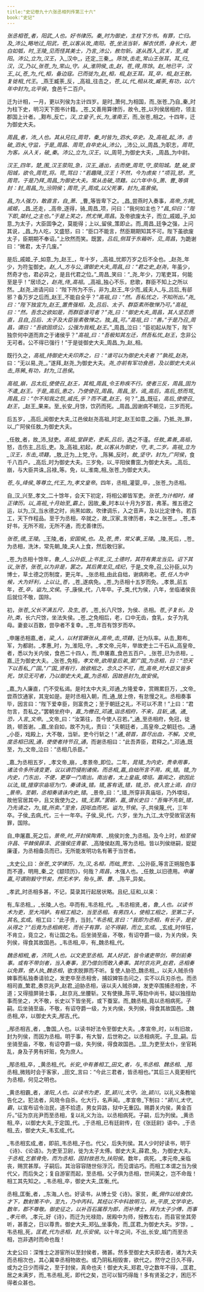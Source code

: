 ```yaml
---
title:"史记卷九十六张丞相列传第三十六"
book:"史记"
---
```

_张丞相苍_者，_阳武_人也。好书律历。_秦_时为御史，主柱下方书。有罪，亡归。及_沛公_略地过_阳武_，_苍_以客从攻_南阳_。_苍_坐法当斩，解衣伏质，身长大，肥白如瓠，时_王陵_见而怪其美士，乃言_沛公_，赦勿斩。遂从西入_武关_，至_咸阳_。_沛公_立为_汉王_，入_汉中_，还定_三秦_。_陈馀_击走_常山王张耳_，_耳_归_汉_，_汉_乃以_张苍_为_常山_守。从_淮阴侯_击_赵_，_苍_得_陈馀_。_赵_地已平，_汉王_以_苍_为_代_相，备边寇。已而徙为_赵_相，相_赵王耳_。_耳_卒，相_赵王敖_。复徙相_代王_。_燕王臧荼_反，_高祖_往击之，_苍_以_代_相从攻_臧荼_有功，以六年中封为_北平侯_，食邑千二百户。

迁为计相，一月，更以列侯为主计四岁。是时_萧何_为相国，而_张苍_乃自_秦_时为柱下史，明习天下图书计籍。_苍_又善用算律历，故令_苍_以列侯居相府，领主郡国上计者。_黥布_反亡，_汉_立皇子_长_为_淮南王_，而_张苍_相之。十四年，迁为御史大夫。

_周昌_者，_沛_人也。其从兄曰_周苛_，_秦_时皆为_泗水_卒史。及_高祖_起_沛_，击破_泗水_守监，于是_周昌_、_周苛_自卒史从_沛公_，_沛公_以_周昌_为职志，_周苛_为客。从入关，破_秦_。_沛公_立为_汉王_，以_周苛_为御史大夫，_周昌_为中尉。

_汉王_四年，_楚_围_汉王荥阳_急，_汉王_遁出，去而使_周苛_守_荥阳城_。_楚_破_荥阳城_，欲令_周苛_将。_苛_骂曰：“若趣降_汉王_！不然，今为虏矣！”_项羽_怒，烹_周苛_。于是乃拜_周昌_为御史大夫。常从击破_项籍_。以六年中与_萧_、_曹_等俱封：封_周昌_为_汾阴侯_；_周苛_子_周成_以父死事，封为_高景侯_。

_昌_为人强力，敢直言，自_萧_、_曹_等皆卑下之。_昌_尝燕时入奏事，_高帝_方拥_戚姬_，_昌_还走，_高帝_逐得，骑_周昌_项，问曰：“我何如主也？”_昌_仰曰：“陛下即_桀纣_之主也。”于是上笑之，然尤惮_周昌_。及帝欲废太子，而立_戚姬_子_如意_为太子，大臣固争之，莫能得；上以_留侯_策即止。而_周昌_廷争之强，上问其说，_昌_为人吃，又盛怒，曰：“臣口不能言，然臣期期知其不可。陛下虽欲废太子，臣期期不奉诏。”上欣然而笑。既罢，_吕后_侧耳于东箱听，见_周昌_，为跪谢曰：“微君，太子几废。”

是后_戚姬_子_如意_为_赵王_，年十岁，_高祖_忧即万岁之后不全也。_赵尧_年少，为符玺御史。_赵_人_方与公_谓御史大夫_周昌_曰：“君之史_赵尧_，年虽少，然奇才也，君必异之，是且代君之位。”_周昌_笑曰：“_尧_年少，刀笔吏耳，何能至是乎！”居顷之，_赵尧_侍_高祖_。_高祖_独心不乐，悲歌，群臣不知上之所以然。_赵尧_进请问曰：“陛下所为不乐，非为_赵王_年少而_戚夫人_与_吕后_有郤邪？备万岁之后而_赵王_不能自全乎？”_高祖_曰：“然。吾私忧之，不知所出。”_尧_曰：“陛下独宜为_赵王_置贵强相，及_吕后_、太子、群臣素所敬惮乃可。”_高祖_曰：“然。吾念之欲如是，而群臣谁可者？”_尧_曰：“御史大夫_周昌_，其人坚忍质直，且自_吕后_、太子及大臣皆素敬惮之。独_昌_可。”_高祖_曰：“善。”于是乃召_周昌_，谓曰：“吾欲固烦公，公强为我相_赵王_。”_周昌_泣曰：“臣初起从陛下，陛下独奈何中道而弃之于诸侯乎？”_高祖_曰：“吾极知其左迁，然吾私忧_赵王_，念非公无可者。公不得已强行！”于是徙御史大夫_周昌_为_赵_相。

既行久之，_高祖_持御史大夫印弄之，曰：“谁可以为御史大夫者？”孰视_赵尧_，曰：“无以易_尧_。”遂拜_赵尧_为御史大夫。_尧_亦前有军功食邑，及以御史大夫从击_陈豨_有功，封为_江邑侯_。

_高祖_崩，_吕太后_使使召_赵王_，其相_周昌_令王称疾不行。使者三反，_周昌_固为不遣_赵王_。于是_高后_患之，乃使使召_周昌_。_周昌_至，谒_高后_，_高后_怒而骂_周昌_曰：“尔不知我之怨_戚氏_乎？而不遣_赵王_，何？”_昌_既征，_高后_使使召_赵王_，_赵王_果来。至_长安_月馀，饮药而死。_周昌_因谢病不朝见，三岁而死。

后五岁，_高后_闻御史大夫_江邑侯赵尧高祖_时定_赵王如意_之画，乃抵_尧_罪，以_广阿侯任敖_为御史大夫。

_任敖_者，故_沛_狱吏。_高祖_堂辟吏，吏系_吕后_，遇之不谨。_任敖_素善_高祖_，怒，击伤主_吕后_吏。及_高祖_初起，_敖_以客从为御史，守_丰_二岁。_高祖_立为_汉王_，东击_项籍_，_敖_迁为_上党_守。_陈豨_反时，_敖_坚守，封为_广阿侯_，食千八百户。_高后_时为御史大夫。三岁免，以_平阳侯曹窋_为御史大夫。_高后_崩，与大臣共诛_吕禄_等。免，以_淮南_相_张苍_为御史大夫。

_苍_与_绛侯_等尊立_代王_为_孝文皇帝_。四年，丞相_灌婴_卒，_张苍_为丞相。

自_汉_兴至_孝文_二十馀年，会天下初定，将相公卿皆军吏。_张苍_为计相时，绪正律历。以_高祖_十月始至_霸上_，因故_秦_时本以十月为岁首，弗革。推五德之运，以为_汉_当水德之时，尚黑如故。吹律调乐，入之音声，及以比定律令。若百工，天下作程品。至于为丞相，卒就之，故_汉家_言律历者，本之_张苍_。_苍_本好书，无所不观，无所不通，而尤善律历。

_张苍_德_王陵_。_王陵_者，_安国侯_也。及_苍_贵，常父事_王陵_。_陵_死后，_苍_为丞相，洗沐，常先朝_陵_夫人上食，然后敢归家。

_苍_为丞相十馀年，_鲁_人_公孙臣_上书言_汉_土德时，其符有黄龙当见。诏下其议_张苍_，_张苍_以为非是，罢之。其后黄龙见_成纪_，于是_文帝_召_公孙臣_以为博士，草土德之历制度，更元年。_张丞相_由此自绌，谢病称老。_苍_任人为中候，大为奸利，上以让_苍_，_苍_遂病免。_苍_为丞相十五岁而免。_孝景_前五年，_苍_卒，谥为_文侯_。子_康侯_代，八年卒。子_类_代为侯，八年，坐临诸侯丧后就位不敬，国除。

初，_张苍_父长不满五尺，及生_苍_，_苍_长八尺馀，为侯、丞相。_苍_子复长。及孙_类_，长六尺馀，坐法失侯。_苍_之免相后，老，口中无齿，食乳，女子为乳母。妻妾以百数，尝孕者不复幸。_苍_年百有馀岁而卒。

_申屠丞相嘉_者，_梁_人，以材官蹶张从_高帝_击_项籍_，迁为队率。从击_黥布_军，为都尉。_孝惠_时，为_淮阳_守。_孝文帝_元年，举故吏士二千石从_高皇帝_者，悉以为关内侯，食邑二十四人，而_申屠嘉_食邑五百户。_张苍_已为丞相，_嘉_迁为御史大夫。_张苍_免相，_孝文帝_欲用皇后弟_窦广国_为丞相，曰：“恐天下以吾私_广国_。”_广国_贤有行，故欲相之，念久之不可，而_高帝_时大臣又皆多死，馀见无可者，乃以御史大夫_嘉_为丞相，因故邑封为_故安侯_。

_嘉_为人廉直，门不受私谒。是时太中大夫_邓通_方隆爱幸，赏赐累巨万，_文帝_尝燕饮通家，其宠如是。是时丞相入朝，而_通_居上傍，有怠慢之礼。丞相奏事毕，因言曰：“陛下爱幸臣，则富贵之；至于朝廷之礼，不可以不肃！”上曰：“君勿言，吾私之。”罢朝坐府中，_嘉_为檄召_邓通_诣丞相府，不来，且斩_通_。_通_恐，入言_文帝_。_文帝_曰：“汝第往，吾今使人召若。”_通_至丞相府，免冠，徒跣，顿首谢。_嘉_坐自如，故不为礼，责曰：“夫朝廷者，_高皇帝_之朝廷也。_通_小臣，戏殿上，大不敬，当斩。吏今行斩之！”_通_顿首，首尽出血，不解。_文帝_度丞相已困_通_，使使者持节召_通_，而谢丞相曰：“此吾弄臣，君释之。”_邓通_既至，为_文帝_泣曰：“丞相几杀臣。”

_嘉_为丞相五岁，_孝文帝_崩，_孝景帝_即位。二年，_晁错_为内史，贵幸用事，诸法令多所请变更，议以谪罚侵削诸侯。而丞相_嘉_自绌所言不用，疾_错_。_错_为内史，门东出，不便，更穿一门南出。南出者，_太上皇庙_堧垣。嘉闻之，欲因此以法_错_擅穿宗庙垣为门，奏请诛_错_。_错_客有语_错_，_错_恐，夜入宫上谒，自归_景帝_。至朝，丞相奏请诛内史_错_。_景帝_曰：“_错_所穿非真庙垣，乃外堧垣，故他官居其中，且又我使为之，_错_无罪。”罢朝，_嘉_谓长史曰：“吾悔不先斩_错_，乃先请之，为_错_所卖。”至舍，因呕血而死。谥为_节侯_。子_共侯蔑_代，三年卒。子侯_去病_代，三十一年卒。子侯_臾_代，六岁，坐为_九江_太守受故官送有罪，国除。

自_申屠嘉_死之后，_景帝_时_开封侯陶青_、_桃侯刘舍_为丞相。及今上时，_柏至侯许昌_、_平棘侯薛泽_、_武强侯庄青翟_、_高陵侯赵周_等为丞相。皆以列侯继嗣，娖娖廉谨，为丞相备员而已，无所能发明功名有著于当世者。

_太史公_曰：_张苍_文学律历，为_汉_名相，而绌_贾生_、_公孙臣_等言正朔服色事而不遵，明用_秦_之《颛顼历》，何哉？_周昌_，木强人也。_任敖_以旧德用。_申屠嘉_可谓刚毅守节矣，然无术学，殆与_萧_、_曹_、_陈平_异矣。

_孝武_时丞相多甚，不记，莫录其行起居状略。且纪_征和_以来：

有_车丞相_，_长陵_人也。卒而有_韦丞相_代。_韦丞相贤_者，_鲁_人也。以读书术为吏，至大鸿胪。有相工相之，当至丞相。有男四人，使相工相之，至第二子，其名_玄成_。相工曰：“此子贵，当封。”_韦丞相_言曰：“我即为丞相，有长子，是安从得之？”后竟为丞相病死，而长子有罪，论不得嗣，而立_玄成_。_玄成_时佯狂，不肯立，竟立之，有让国之名。后坐骑至庙，不敬，有诏夺爵一级，为关内侯，失列侯，得食其故国邑。_韦丞相_卒，有_魏丞相_代。

_魏丞相相_者，_济阴_人也。以文吏至丞相。其人好武，皆令诸吏带剑，带剑前奏事。或有不带剑者，当入奏事，至乃借剑而敢入奏事。其时京兆尹_赵君_，丞相奏以免罪，使人执_魏丞相_，欲求脱罪而不听。复使人胁恐_魏丞相_，以夫人贼杀侍婢事而私独奏请验之，发吏卒至丞相舍，捕奴婢笞击问之，实不以兵刃杀也。而丞相司直_繁君_奏京兆尹_赵君_迫胁丞相，诬以夫人贼杀婢，发吏卒围捕丞相舍，不道；又得擅屏骑士事，_赵京兆_坐腰斩。又有使掾_陈平_等劾中尚书，疑以独擅劫事而坐之，大不敬，长史以下皆坐死，或下蚕室。而_魏丞相_竟以丞相病死。子嗣。后坐骑至庙，不敬，有诏夺爵一级，为关内侯，失列侯，得食其故国邑。_魏丞相_卒，以御史大夫_邴吉_代。

_邴丞相吉_者，_鲁国_人也。以读书好法令至御史大夫。_孝宣帝_时，以有旧故，封为列侯，而因为丞相。明于事，有大智，后世称之。以丞相病死。子_显_嗣。后坐骑至庙，不敬，有诏夺爵一级，失列侯，得食故国邑。_显_为吏至太仆，坐官耗乱，身及子男有奸赃，免为庶人。

_邴丞相_卒，_黄丞相_代。_长安_中有善相工_田文_者，与_韦丞相_、_魏丞相_、_邴丞相_微贱时会于客家，_田文_言曰：“今此三君者，皆丞相也。”其后三人竟更相代为丞相，何见之明也。

_黄丞相霸_者，_淮阳_人也。以读书为吏，至_颍川_太守。治_颍川_，以礼义条教喻告化之。犯法者，风晓令自杀。化大行，名声闻。_孝宣帝_下制曰：“_颍川_太守_霸_，以宣布诏令治民，道不拾遗，男女异路，狱中无重囚。赐爵关内侯，黄金百斤。”征为京兆尹而至丞相，复以礼义为治。以丞相病死。子嗣，后为列侯。_黄丞相_卒，以御史大夫_于定国_代。_于丞相_已有廷尉传，在《张廷尉》语中。_于丞相_去，御史大夫_韦玄成_代。

_韦丞相玄成_者，即前_韦丞相_子也。代父，后失列侯。其人少时好读书，明于《诗》、《论语》。为吏至卫尉，徙为太子太傅。御史大夫_薛君_免，为御史大夫。_于丞相_乞骸骨免，而为丞相，因封故邑为_扶阳侯_。数年，病死。_孝元帝_亲临丧，赐赏甚厚。子嗣后。其治容容随世俗浮沉，而见谓谄巧。而相工本谓之当为侯代父，而后失之；复自游宦而起，至丞相。父子俱为丞相，世间美之，岂不命哉！相工其先知之。_韦丞相_卒，御史大夫_匡衡_代。

丞相_匡衡_者，_东海_人也。好读书，从博士受《诗》。家贫，_衡_佣作以给食饮。才下，数射策不中，至九，乃中丙科。其经以不中科故明习。补_平原_文学卒史。数年，郡不尊敬。御史征之，以补百石属荐为郎，而补博士，拜为太子少傅，而事_孝元帝_。_孝元_好《诗》，而迁为光禄勋，居殿中为师，授教左右，而县官坐其旁听，甚善之，日以尊贵。御史大夫_郑弘_坐事免，而_匡君_为御史大夫。岁馀，_韦丞相_死，_匡君_代为丞相，封_乐安侯_。以十年之间，不出_长安_城门而至丞相，岂非遇时而命也哉！

太史公曰：深惟士之游宦所以至封侯者，微甚。然多至御史大夫即去者，诸为大夫而丞相次也，其心冀幸丞相物故也。或乃阴私相毁害，欲代之。然守之日久不得，或为之日少而得之，至于封侯，真命也夫！御史大夫_郑君_守之数年不得，_匡君_居之未满岁，而_韦丞相_死，即代之矣，岂可以智巧得哉！多有贤圣之才，困厄不得者众甚也。
